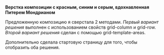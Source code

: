 **Верстка композиции с красным, синим и серым, вдохнавленная Питерем Мондрианом**

Предложенную композицию я сверстала 2 методами. 
*Первый вариант решения* выполнен с использованием свойств grid-column и grid-row.
*Второй вариант решения* сделан с помощью grid-template-areas.

Дополнительно сделала стартовую страницу для того, чтобы отобразить оба решения.